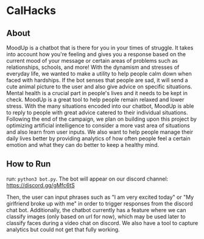 # CalHacks

## About

MoodUp is a chatbot that is there for you in your times of struggle. It takes into account how you're feeling and gives you a response based on the current mood of your message or certain areas of problems such as relationships, schools, and more! With the dynamism and stresses of everyday life, we wanted to make a utility to help people calm down when faced with hardships. If the bot senses that people are sad, it will send a cute animal picture to the user and also give advice on specific situations. Mental health is a crucial part in people's lives and it needs to be kept in check. MoodUp is a great tool to help people remain relaxed and lower stress. With the many situations encoded into our chatbot, MoodUp is able to reply to people with great advice catered to their individual situations. Following the end of the campaign, we plan on building upon this project by optimizing artificial intelligence to consider a more vast area of situations and also learn from user inputs. We also want to help people manage their daily lives better by providing analytics of how often people feel a certain emotion and what they can do better to keep a healthy mind.

## How to Run

run: `python3 bot.py`. The bot will appear on our discord channel: https://discord.gg/gMfc6tS

Then, the user can input phrases such as "I am very excited today" or "My girlfriend broke up with me" in order to trigger responses from the discord chat bot. Additionally, the chatbot currently has a feature where we can classify images (only based on url for now), which may be used later to classify faces during a video chat on discord. We also have a tool to capture analytics but could not get that fully working.
